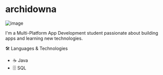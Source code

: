 # archidowna
![image](https://github.com/archidowna16/archidowna/blob/main/Readme%20Gifthub.png)


I'm a Multi-Platform App Development student passionate about building apps and learning new technologies.  

🛠 Languages & Technologies

- ☕ Java  
- 🗄️ SQL  

